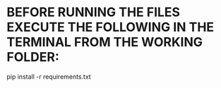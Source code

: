 
# BEFORE RUNNING THE FILES EXECUTE THE FOLLOWING IN THE TERMINAL FROM THE WORKING FOLDER:
pip install -r requirements.txt
